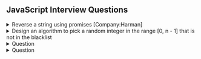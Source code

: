 ## JavaScript Interview Questions

<!-- *******************************-->
<details>
<summary>Reverse a string using promises [Company:Harman]</summary><br>
<blockquote>
  
Solution:  
```
async function reverseStr(str){
    try {
        let arr = str.split('');
         arr.reverse()
        return await arr.join('');  
    } catch (error) {
        return error.message
    }
    
}
console.log(reverseStr("ABCDEFGHIJKLMNOPQRSTUVWXYZ").then((result)=>{
    console.log(result)
}));  
```
</blockquote><br>
</details>

<!-- *******************************-->
<details>
<summary>Design an algorithm to pick a random integer in the range [0, n - 1] that is not in the blacklist</summary><br>
<blockquote>

Problem:-
```
You are given an integer n and an array of unique integers blacklist. Design an algorithm to pick a random integer in the range [0, n - 1] that is not in the blacklist. Any integer that is in the mentioned range and not in blacklist should be equally likely to be returned.
Example:-

Explanation
Solution solution = new Solution(7, [2, 3, 5]);
solution.pick(); // return 0, any integer from [0,1,4,6] should be ok. Note that for every call of pick,
                 // 0, 1, 4, and 6 must be equally likely to be returned (i.e., with probability 1/4).
solution.pick(); // return 4
solution.pick(); // return 1
solution.pick(); // return 6
solution.pick(); // return 1
solution.pick(); // return 0
solution.pick(); // return 4

Input
["Solution", "pick", "pick", "pick", "pick", "pick", "pick", "pick"]
[[7, [2, 3, 5]], [], [], [], [], [], [], []]
Output
[null, 0, 4, 1, 6, 1, 0, 4]


Constraints:
1 <= n <= 10^9
0 <= blacklist.length <= min(10^5, n - 1)
0 <= blacklist[i] < n
```
  
Solution:
```

```
</blockquote><br>
</details>

<!-- *******************************-->
<details>
<summary>Question</summary><br>
<blockquote>

Solution:
```

```
</blockquote><br>
</details>

<!-- *******************************-->
<details>
<summary>Question</summary><br>
<blockquote>

Solution:
```

```
</blockquote><br>
</details>
